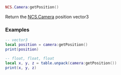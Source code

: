 ```lua
NCS.Camera:getPosition()
```

Return the [NCS.Camera](./create) position vector3

### Examples

```lua
-- vector3
local position = camera:getPosition()
print(position)
```

```lua
-- float, float, float
local x, y, z = table.unpack(camera:getPosition())
print(x, y, z)
```
